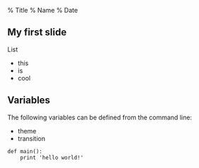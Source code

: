 % Title
% Name
% Date


My first slide
--------------------

List

* this 
* is
* cool

Variables
---------

The following variables can be defined from the command line:

* theme
* transition

```
def main():
    print 'hello world!'
```
